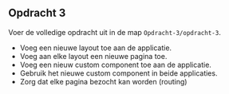 ## Opdracht 3

Voer de volledige opdracht uit in de map `Opdracht-3/opdracht-3`.

- Voeg een nieuwe layout toe aan de applicatie.
- Voeg aan elke layout een nieuwe pagina toe.
- Voeg een nieuw custom component toe aan de applicatie.
- Gebruik het nieuwe custom component in beide applicaties.
- Zorg dat elke pagina bezocht kan worden (routing)
